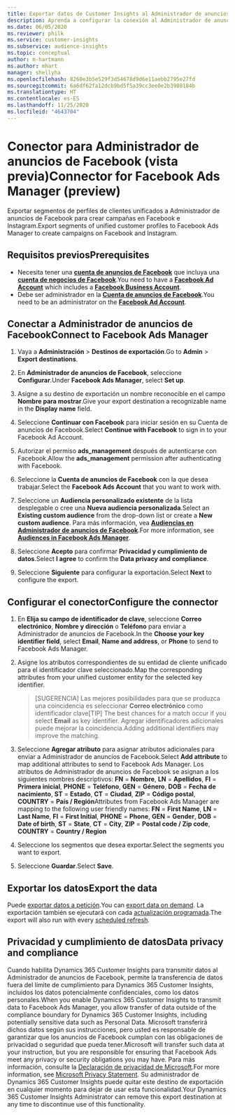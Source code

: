 ```yaml
---
title: Exportar datos de Customer Insights al Administrador de anuncios de Facebook
description: Aprenda a configurar la conexión al Administrador de anuncios de Facebook.
ms.date: 06/05/2020
ms.reviewer: philk
ms.service: customer-insights
ms.subservice: audience-insights
ms.topic: conceptual
author: m-hartmann
ms.author: mhart
manager: shellyha
ms.openlocfilehash: 8260e3b5e529f3d54678d9d6e11aebb2795e27fd
ms.sourcegitcommit: 6a6df62fa12dcb9bd5f5a39cc3ee0e2b3988184b
ms.translationtype: HT
ms.contentlocale: es-ES
ms.lasthandoff: 11/25/2020
ms.locfileid: "4643704"
---
```

# <a name="connector-for-facebook-ads-manager-preview"></a><span data-ttu-id="8e7e5-103">Conector para Administrador de anuncios de Facebook (vista previa)</span><span class="sxs-lookup"><span data-stu-id="8e7e5-103">Connector for Facebook Ads Manager (preview)</span></span>

<span data-ttu-id="8e7e5-104">Exportar segmentos de perfiles de clientes unificados a Administrador de anuncios de Facebook para crear campañas en Facebook e Instagram.</span><span class="sxs-lookup"><span data-stu-id="8e7e5-104">Export segments of unified customer profiles to Facebook Ads Manager to create campaigns on Facebook and Instagram.</span></span>

## <a name="prerequisites"></a><span data-ttu-id="8e7e5-105">Requisitos previos</span><span class="sxs-lookup"><span data-stu-id="8e7e5-105">Prerequisites</span></span>

- <span data-ttu-id="8e7e5-106">Necesita tener una [**cuenta de anuncios de Facebook**](https://www.facebook.com/business/learn/lessons/step-by-step-ads-manager-account) que incluya una [**cuenta de negocios de Facebook**](https://business.facebook.com/).</span><span class="sxs-lookup"><span data-stu-id="8e7e5-106">You need to have a [**Facebook Ad Account**](https://www.facebook.com/business/learn/lessons/step-by-step-ads-manager-account) which includes a [**Facebook Business Account**](https://business.facebook.com/).</span></span>
- <span data-ttu-id="8e7e5-107">Debe ser administrador en la [**Cuenta de anuncios de Facebook**](https://www.facebook.com/business/learn/lessons/step-by-step-ads-manager-account).</span><span class="sxs-lookup"><span data-stu-id="8e7e5-107">You need to be an administrator on the [**Facebook Ad Account**](https://www.facebook.com/business/learn/lessons/step-by-step-ads-manager-account).</span></span>

## <a name="connect-to-facebook-ads-manager"></a><span data-ttu-id="8e7e5-108">Conectar a Administrador de anuncios de Facebook</span><span class="sxs-lookup"><span data-stu-id="8e7e5-108">Connect to Facebook Ads Manager</span></span>

1. <span data-ttu-id="8e7e5-109">Vaya a **Administración** > **Destinos de exportación**.</span><span class="sxs-lookup"><span data-stu-id="8e7e5-109">Go to **Admin** > **Export destinations**.</span></span>

1. <span data-ttu-id="8e7e5-110">En **Administrador de anuncios de Facebook**, seleccione **Configurar**.</span><span class="sxs-lookup"><span data-stu-id="8e7e5-110">Under **Facebook Ads Manager**, select **Set up**.</span></span>

1. <span data-ttu-id="8e7e5-111">Asigne a su destino de exportación un nombre reconocible en el campo **Nombre para mostrar**.</span><span class="sxs-lookup"><span data-stu-id="8e7e5-111">Give your export destination a recognizable name in the **Display name** field.</span></span>

1. <span data-ttu-id="8e7e5-112">Seleccione **Continuar con Facebook** para iniciar sesión en su Cuenta de anuncios de Facebook.</span><span class="sxs-lookup"><span data-stu-id="8e7e5-112">Select **Continue with Facebook** to sign in to your Facebook Ad Account.</span></span>

1. <span data-ttu-id="8e7e5-113">Autorizar el permiso **ads_management** después de autenticarse con Facebook.</span><span class="sxs-lookup"><span data-stu-id="8e7e5-113">Allow the **ads_management** permission after authenticating with Facebook.</span></span>

1. <span data-ttu-id="8e7e5-114">Seleccione la **Cuenta de anuncios de Facebook** con la que desea trabajar.</span><span class="sxs-lookup"><span data-stu-id="8e7e5-114">Select the **Facebook Ads Account** that you want to work with.</span></span>

1. <span data-ttu-id="8e7e5-115">Seleccione un **Audiencia personalizado existente** de la lista desplegable o cree una **Nueva audiencia personalizada**.</span><span class="sxs-lookup"><span data-stu-id="8e7e5-115">Select an **Existing custom audience** from the drop-down list or create a **New custom audience**.</span></span> <span data-ttu-id="8e7e5-116">Para más información, vea [**Audiencias en Administrador de anuncios de Facebook**](https://www.facebook.com/business/help/744354708981227?id=2469097953376494).</span><span class="sxs-lookup"><span data-stu-id="8e7e5-116">For more information, see [**Audiences in Facebook Ads Manager**](https://www.facebook.com/business/help/744354708981227?id=2469097953376494).</span></span>

1. <span data-ttu-id="8e7e5-117">Seleccione **Acepto** para confirmar **Privacidad y cumplimiento de datos**.</span><span class="sxs-lookup"><span data-stu-id="8e7e5-117">Select **I agree** to confirm the **Data privacy and compliance**.</span></span>

1. <span data-ttu-id="8e7e5-118">Seleccione **Siguiente** para configurar la exportación.</span><span class="sxs-lookup"><span data-stu-id="8e7e5-118">Select **Next** to configure the export.</span></span>

## <a name="configure-the-connector"></a><span data-ttu-id="8e7e5-119">Configurar el conector</span><span class="sxs-lookup"><span data-stu-id="8e7e5-119">Configure the connector</span></span>

1. <span data-ttu-id="8e7e5-120">En **Elija su campo de identificador de clave**, seleccione **Correo electrónico**, **Nombre y dirección** o **Teléfono** para enviar a Administrador de anuncios de Facebook.</span><span class="sxs-lookup"><span data-stu-id="8e7e5-120">In the **Choose your key identifier field**, select **Email**, **Name and address**, or **Phone** to send to Facebook Ads Manager.</span></span>

1. <span data-ttu-id="8e7e5-121">Asigne los atributos correspondientes de su entidad de cliente unificado para el identificador clave seleccionado.</span><span class="sxs-lookup"><span data-stu-id="8e7e5-121">Map the corresponding attributes from your unified customer entity for the selected key identifier.</span></span>
   > <span data-ttu-id="8e7e5-122">[SUGERENCIA] Las mejores posibilidades para que se produzca una coincidencia es seleccionar **Correo electrónico** como identificador clave</span><span class="sxs-lookup"><span data-stu-id="8e7e5-122">[TIP] The best chances for a match occur if you select **Email** as key identifier.</span></span> <span data-ttu-id="8e7e5-123">Agregar identificadores adicionales puede mejorar la coincidencia.</span><span class="sxs-lookup"><span data-stu-id="8e7e5-123">Adding additional identifiers may improve the matching.</span></span>

1. <span data-ttu-id="8e7e5-124">Seleccione **Agregar atributo** para asignar atributos adicionales para enviar a Administrador de anuncios de Facebook.</span><span class="sxs-lookup"><span data-stu-id="8e7e5-124">Select **Add attribute** to map additional attributes to send to Facebook Ads Manager.</span></span> <span data-ttu-id="8e7e5-125">Los atributos de Administrador de anuncios de Facebook se asignan a los siguientes nombres descriptivos: **FN** = **Nombre**, **LN** = **Apellidos**, **FI** = **Primera inicial**, **PHONE** = **Teléfono**, **GEN** = **Género**, **DOB** = **Fecha de nacimiento**, **ST** = **Estado**, **CT** = **Ciudad**, **ZIP** = **Código postal**, **COUNTRY** = **País / Región**</span><span class="sxs-lookup"><span data-stu-id="8e7e5-125">Attributes from Facebook Ads Manager are mapping to the following user friendly names: **FN** = **First Name**, **LN** = **Last Name**, **FI** = **First Initial**, **PHONE** = **Phone**, **GEN** = **Gender**, **DOB** = **Date of birth**, **ST** = **State**, **CT** = **City**, **ZIP** = **Postal code / Zip code**, **COUNTRY** = **Country / Region**</span></span>

1. <span data-ttu-id="8e7e5-126">Seleccione los segmentos que desea exportar.</span><span class="sxs-lookup"><span data-stu-id="8e7e5-126">Select the segments you want to export.</span></span>

1. <span data-ttu-id="8e7e5-127">Seleccione **Guardar**.</span><span class="sxs-lookup"><span data-stu-id="8e7e5-127">Select **Save**.</span></span>

## <a name="export-the-data"></a><span data-ttu-id="8e7e5-128">Exportar los datos</span><span class="sxs-lookup"><span data-stu-id="8e7e5-128">Export the data</span></span>

<span data-ttu-id="8e7e5-129">Puede [exportar datos a petición](export-destinations.md).</span><span class="sxs-lookup"><span data-stu-id="8e7e5-129">You can [export data on demand](export-destinations.md).</span></span> <span data-ttu-id="8e7e5-130">La exportación también se ejecutará con cada [actualización programada](system.md#schedule-tab).</span><span class="sxs-lookup"><span data-stu-id="8e7e5-130">The export will also run with every [scheduled refresh](system.md#schedule-tab).</span></span>

## <a name="data-privacy-and-compliance"></a><span data-ttu-id="8e7e5-131">Privacidad y cumplimiento de datos</span><span class="sxs-lookup"><span data-stu-id="8e7e5-131">Data privacy and compliance</span></span>

<span data-ttu-id="8e7e5-132">Cuando habilita Dynamics 365 Customer Insights para transmitir datos al Administrador de anuncios de Facebook, permite la transferencia de datos fuera del límite de cumplimiento para Dynamics 365 Customer Insights, incluidos los datos potencialmente confidenciales, como los datos personales.</span><span class="sxs-lookup"><span data-stu-id="8e7e5-132">When you enable Dynamics 365 Customer Insights to transmit data to Facebook Ads Manager, you allow transfer of data outside of the compliance boundary for Dynamics 365 Customer Insights, including potentially sensitive data such as Personal Data.</span></span> <span data-ttu-id="8e7e5-133">Microsoft transferirá dichos datos según sus instrucciones, pero usted es responsable de garantizar que los anuncios de Facebook cumplan con las obligaciones de privacidad o seguridad que pueda tener.</span><span class="sxs-lookup"><span data-stu-id="8e7e5-133">Microsoft will transfer such data at your instruction, but you are responsible for ensuring that Facebook Ads meet any privacy or security obligations you may have.</span></span> <span data-ttu-id="8e7e5-134">Para más información, consulte la [Declaración de privacidad de Microsoft](https://go.microsoft.com/fwlink/?linkid=396732).</span><span class="sxs-lookup"><span data-stu-id="8e7e5-134">For more information, see [Microsoft Privacy Statement](https://go.microsoft.com/fwlink/?linkid=396732).</span></span>
<span data-ttu-id="8e7e5-135">Su administrador de Dynamics 365 Customer Insights puede quitar este destino de exportación en cualquier momento para dejar de usar esta funcionalidad.</span><span class="sxs-lookup"><span data-stu-id="8e7e5-135">Your Dynamics 365 Customer Insights Administrator can remove this export destination at any time to discontinue use of this functionality.</span></span>
